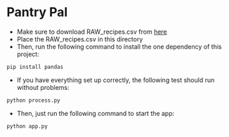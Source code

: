 # Pantry Pal

- Make sure to download RAW_recipes.csv from [here](https://www.kaggle.com/datasets/shuyangli94/food-com-recipes-and-user-interactions)
- Place the RAW_recipes.csv in this directory
- Then, run the following command to install the one dependency of this project:
```shell
pip install pandas
```
- If you have everything set up correctly, the following test should run without problems:
```shell
python process.py
```
- Then, just run the following command to start the app:
```shell
python app.py
```

